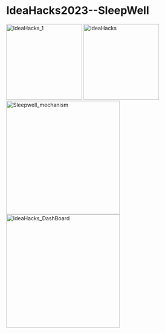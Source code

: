 # IdeaHacks2023--SleepWell

<img width="200" alt="IdeaHacks_1" src="https://user-images.githubusercontent.com/9492646/214800708-29f5f14e-950a-499d-8430-5acaa8c1729b.png">
<img width="200" alt="IdeaHacks" src="https://user-images.githubusercontent.com/9492646/214800711-203c6707-9a2d-4b19-b84d-93ab066dcd92.png">
<img width="300" alt="Sleepwell_mechanism" src="https://user-images.githubusercontent.com/9492646/214800712-8f418c7a-73fa-44d7-8de7-27ea374b7d41.png">
<img width="300" alt="IdeaHacks_DashBoard" src="https://user-images.githubusercontent.com/9492646/214800728-1553e0a9-bbc2-4871-b51e-483a37925662.png">
